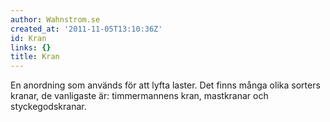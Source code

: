 ```yaml
---
author: Wahnstrom.se
created_at: '2011-11-05T13:10:36Z'
id: Kran
links: {}
title: Kran
---
```


En anordning som används för att lyfta laster. Det finns många olika sorters kranar, de vanligaste
är: timmermannens kran, mastkranar och styckegodskranar.